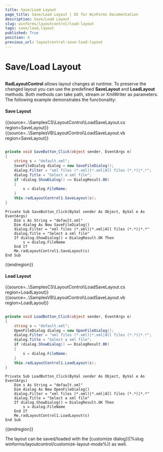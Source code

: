 ```yaml
---
title: Save/Load Layout
page_title: Save/Load Layout | UI for WinForms Documentation
description: Save/Load Layout
slug: winforms/layoutcontrol/load-layout
tags: save/load,layout
published: True
position: 4
previous_url: layoutcontrol-save-load-layout
---
```


# Save/Load Layout



## 

__RadLayoutControl__ allows layout changes at runtime. To preserve the changed layout you can use the predefined __SaveLayout__ and __LoadLayout__ methods. Both methods can take path, stream or XmlWriter as parameters. The following example demonstrates the functionality:

#### Save Layout

{{source=..\SamplesCS\LayoutControl\LoadSaveLayout.cs region=SaveLayout}} 
{{source=..\SamplesVB\LayoutControl\LoadSaveLayout.vb region=SaveLayout}} 

````C#
        
private void SaveButton_Click(object sender, EventArgs e)
{
    string s = "default.xml";
    SaveFileDialog dialog = new SaveFileDialog();
    dialog.Filter = "xml files (*.xml)|*.xml|All files (*.*)|*.*";
    dialog.Title = "Select a xml file";
    if (dialog.ShowDialog() == DialogResult.OK)
    {
        s = dialog.FileName;
    }
    this.radLayoutControl1.SaveLayout(s);
}

````
````VB.NET
Private Sub SaveButton_Click(ByVal sender As Object, ByVal e As EventArgs)
    Dim s As String = "default.xml"
    Dim dialog As New SaveFileDialog()
    dialog.Filter = "xml files (*.xml)|*.xml|All files (*.*)|*.*"
    dialog.Title = "Select a xml file"
    If dialog.ShowDialog() = DialogResult.OK Then
        s = dialog.FileName
    End If
    Me.radLayoutControl1.SaveLayout(s)
End Sub

````

{{endregion}} 

#### Load Layout

{{source=..\SamplesCS\LayoutControl\LoadSaveLayout.cs region=LoadLayout}} 
{{source=..\SamplesVB\LayoutControl\LoadSaveLayout.vb region=LoadLayout}} 

````C#
    
private void LoadButton_Click(object sender, EventArgs e)
{
    string s = "default.xml";
    OpenFileDialog dialog = new OpenFileDialog();
    dialog.Filter = "xml files (*.xml)|*.xml|All files (*.*)|*.*";
    dialog.Title = "Select a xml file";
    if (dialog.ShowDialog() == DialogResult.OK)
    {
        s = dialog.FileName;
    }
    this.radLayoutControl1.LoadLayout(s);
}

````
````VB.NET
Private Sub LoadButton_Click(ByVal sender As Object, ByVal e As EventArgs)
    Dim s As String = "default.xml"
    Dim dialog As New OpenFileDialog()
    dialog.Filter = "xml files (*.xml)|*.xml|All files (*.*)|*.*"
    dialog.Title = "Select a xml file"
    If dialog.ShowDialog() = DialogResult.OK Then
        s = dialog.FileName
    End If
    Me.radLayoutControl1.LoadLayout(s)
End Sub

````

{{endregion}} 

The layout can be saved/loaded with the [customize dialog]({%slug winforms/layoutcontrol/customize-layout-mode%}) as well.
      
